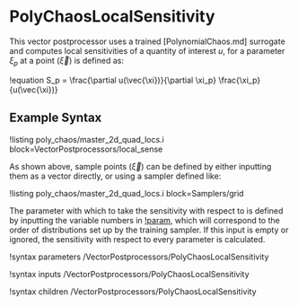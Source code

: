 # PolyChaosLocalSensitivity

This vector postprocessor uses a trained [PolynomialChaos.md] surrogate and computes local sensitivities of a quantity of interest $u$, for a parameter $\xi_p$ at a point ($\vec{\xi}$) is defined as:

!equation
S_p = \frac{\partial u(\vec{\xi})}{\partial \xi_p} \frac{\xi_p}{u(\vec{\xi})}

## Example Syntax

!listing poly_chaos/master_2d_quad_locs.i block=VectorPostprocessors/local_sense

As shown above, sample points ($\vec{\xi}$) can be defined by either inputting them as a vector directly, or using a sampler defined like:

!listing poly_chaos/master_2d_quad_locs.i block=Samplers/grid

The parameter with which to take the sensitivity with respect to is defined by inputting the variable numbers in [!param](/VectorPostprocessors/PolyChaosLocalSensitivity/sensitivity_parameters), which will correspond to the order of distributions set up by the training sampler. If this input is empty or ignored, the sensitivity with respect to every parameter is calculated.

!syntax parameters /VectorPostprocessors/PolyChaosLocalSensitivity

!syntax inputs /VectorPostprocessors/PolyChaosLocalSensitivity

!syntax children /VectorPostprocessors/PolyChaosLocalSensitivity
